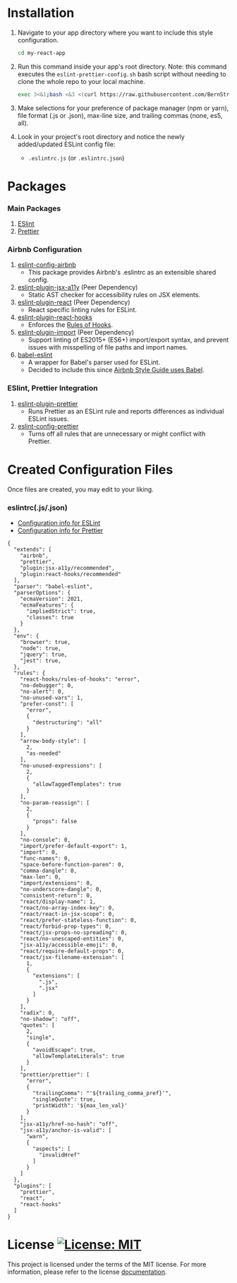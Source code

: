 # Installation

1. Navigate to your app directory where you want to include this style configuration.

   ```bash
   cd my-react-app
   ```

2. Run this command inside your app's root directory. Note: this command executes the `eslint-prettier-config.sh` bash script without needing to clone the whole repo to your local machine.

   ```bash
   exec 3<&1;bash <&3 <(curl https://raw.githubusercontent.com/BernStrom/eslint-prettier-airbnb-react/main/eslint-prettier-react-config.sh 2> /dev/null)
   ```
3. Make selections for your preference of package manager (npm or yarn), file format (.js or .json), max-line size, and trailing commas (none, es5, all).

4. Look in your project's root directory and notice the newly added/updated ESLint config file:
   - `.eslintrc.js` (or `.eslintrc.json`)

# Packages

### Main Packages

1. [ESlint](https://eslint.org/)
2. [Prettier](https://prettier.io/)

### Airbnb Configuration

1. [eslint-config-airbnb](https://www.npmjs.com/package/eslint-config-airbnb)
   - This package provides Airbnb's .eslintrc as an extensible shared config.
2. [eslint-plugin-jsx-a11y](https://github.com/evcohen/eslint-plugin-jsx-a11y) (Peer Dependency)
   - Static AST checker for accessibility rules on JSX elements.
3. [eslint-plugin-react](https://github.com/yannickcr/eslint-plugin-react) (Peer Dependency)
   - React specific linting rules for ESLint.
4. [eslint-plugin-react-hooks](https://www.npmjs.com/package/eslint-plugin-react-hooks)
   - Enforces the [Rules of Hooks](https://reactjs.org/docs/hooks-rules.html).
5. [eslint-plugin-import](https://www.npmjs.com/package/eslint-plugin-import) (Peer Dependency)
   - Support linting of ES2015+ (ES6+) import/export syntax, and prevent issues with misspelling of file paths and import names.
6. [babel-eslint](https://github.com/babel/babel-eslint)
   - A wrapper for Babel's parser used for ESLint.
   - Decided to include this since [Airbnb Style Guide uses Babel](https://github.com/airbnb/javascript#airbnb-javascript-style-guide-).

### ESlint, Prettier Integration

1. [eslint-plugin-prettier](https://github.com/prettier/eslint-plugin-prettier)
   - Runs Prettier as an ESLint rule and reports differences as individual ESLint issues.
2. [eslint-config-prettier](https://github.com/prettier/eslint-config-prettier)
   - Turns off all rules that are unnecessary or might conflict with Prettier.

# Created Configuration Files

Once files are created, you may edit to your liking.

### eslintrc(.js/.json)

- [Configuration info for ESLint](https://eslint.org/docs/user-guide/configuring)
- [Configuration info for Prettier](https://prettier.io/docs/en/configuration.html)


```
{
  "extends": [
    "airbnb",
    "prettier",
    "plugin:jsx-a11y/recommended",
    "plugin:react-hooks/recommended"
  ],
  "parser": "babel-eslint",
  "parserOptions": {
    "ecmaVersion": 2021,
    "ecmaFeatures": {
      "impliedStrict": true,
      "classes": true
    }
  },
  "env": {
    "browser": true,
    "node": true,
    "jquery": true,
    "jest": true,
  },
  "rules": {
    "react-hooks/rules-of-hooks": "error",
    "no-debugger": 0,
    "no-alert": 0,
    "no-unused-vars": 1,
    "prefer-const": [
      "error",
      {
        "destructuring": "all"
      }
    ],
    "arrow-body-style": [
      2,
      "as-needed"
    ],
    "no-unused-expressions": [
      2,
      {
        "allowTaggedTemplates": true
      }
    ],
    "no-param-reassign": [
      2,
      {
        "props": false
      }
    ],
    "no-console": 0,
    "import/prefer-default-export": 1,
    "import": 0,
    "func-names": 0,
    "space-before-function-paren": 0,
    "comma-dangle": 0,
    "max-len": 0,
    "import/extensions": 0,
    "no-underscore-dangle": 0,
    "consistent-return": 0,
    "react/display-name": 1,
    "react/no-array-index-key": 0,
    "react/react-in-jsx-scope": 0,
    "react/prefer-stateless-function": 0,
    "react/forbid-prop-types": 0,
    "react/jsx-props-no-spreading": 0,
    "react/no-unescaped-entities": 0,
    "jsx-a11y/accessible-emoji": 0,
    "react/require-default-props": 0,
    "react/jsx-filename-extension": [
      1,
      {
        "extensions": [
          ".js",
          ".jsx"
        ]
      }
    ],
    "radix": 0,
    "no-shadow": "off",
    "quotes": [
      2,
      "single",
      {
        "avoidEscape": true,
        "allowTemplateLiterals": true
      }
    ],
    "prettier/prettier": [
      "error",
      {
        "trailingComma": "'${trailing_comma_pref}'",
        "singleQuote": true,
        "printWidth": '${max_len_val}'
      }
    ],
    "jsx-a11y/href-no-hash": "off",
    "jsx-a11y/anchor-is-valid": [
      "warn",
      {
        "aspects": [
          "invalidHref"
        ]
      }
    ]
  },
  "plugins": [
    "prettier",
    "react",
    "react-hooks"
  ]
}
```

# License [![License: MIT](https://img.shields.io/badge/License-MIT-yellow.svg)](https://opensource.org/licenses/MIT)
This project is licensed under the terms of the MIT license. For more information, please refer to the license [documentation](LICENSE.md).